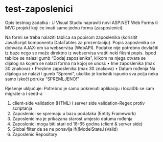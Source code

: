 # test-zaposlenici
Opis testnog zadatka : U Visual Studiu napraviti novi ASP.NET Web Forms ili MVC projekt koji će imati samo jednu formu (zasposlenici).

Na formi se treba nalaziti tablica sa popisom zaposlenika (korisitit JavaScript komponentu DataTables za prezentaciju). Popis zaposlenika se dohvaća AJAX-om sa webservisa (WebAPI). Podatke nije potrebno dovlačiti iz baze nego se može direktno iz webservisa vratiti neki fiksni popis.
Ispod tablice se nalazi gumb “Dodaj zaposlenika”, klikom na njega otvara se dijalog na kojem se nalazi forma na kojoj se unosi:
•             Ime zaposlenika (max 30 znakova)
•             Prezime zaposlenika (max 30 znakova)
•             Datum rođenja
Na dijalogu se nalazi I gumb “Spremi”, ukoliko je korisnik ispunio sva polja neka samo iskoči poruka “SPREMLJENO!”

Rješenje uključuje: 
Potrebno je samo pokrenuti aplikaciju i localDb se sam migrate-a i seed-a
1. client-side validation (HTML) i server side validation-Regex protiv scriptanja
2. Zaposlenici se spremaju u bazu podataka (Entity Framework)
3. Zaposlenicima je prikazana starost umjesto datuma rođenja
4. Zaposlenici mogu biti stari od 18-65 godina (client & server side)
5. Global filter da se ne ponavlja if(!ModelState.IsValid)
6. ZaposleniciRepository
